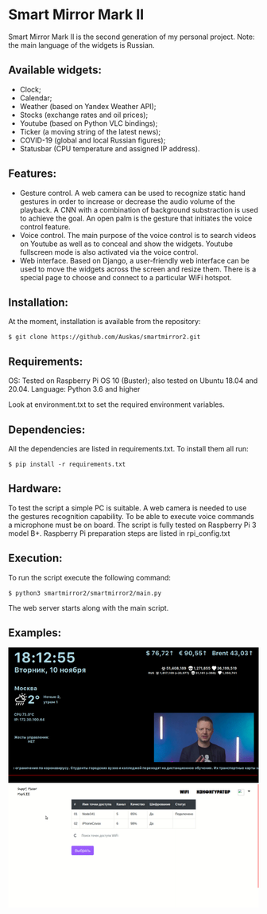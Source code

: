 # Smart Mirror Mark II

Smart Mirror Mark II is the second generation of my personal project.
Note: the main language of the widgets is Russian.

## Available widgets:
- Clock;
- Calendar;
- Weather (based on Yandex Weather API);
- Stocks (exchange rates and oil prices);
- Youtube (based on Python VLC bindings);
- Ticker (a moving string of the latest news);
- COVID-19 (global and local Russian figures);
- Statusbar (CPU temperature and assigned IP address).

## Features:
- Gesture control. A web camera can be used to recognize static hand gestures in order to increase or decrease the audio volume of the playback. A CNN with a combination of background substraction is used to achieve the goal. An open palm is the gesture that initiates the voice control feature.
- Voice control. The main purpose of the voice control is to search videos on Youtube as well as to conceal and show the widgets. Youtube fullscreen mode is also activated via the voice control.
- Web interface. Based on Django, a user-friendly web interface can be used to move the widgets across the screen and resize them. There is a special page to choose and connect to a particular WiFi hotspot.

## Installation:
At the moment, installation is available from the repository:
```
$ git clone https://github.com/Auskas/smartmirror2.git
```

## Requirements:
OS: Tested on Raspberry Pi OS 10 (Buster); also tested on Ubuntu 18.04 and 20.04.
Language: Python 3.6 and higher

Look at environment.txt to set the required environment variables.

## Dependencies:
All the dependencies are listed in requirements.txt. To install them all run:
```
$ pip install -r requirements.txt
```

## Hardware:
To test the script a simple PC is suitable. A web camera is needed to use the gestures recognition capability. To be able to execute voice commands a microphone must be on board.
The script is fully tested on Raspberry Pi 3 model B+. Raspberry Pi preparation steps are listed in rpi_config.txt

## Execution:
To run the script execute the following command:
```
$ python3 smartmirror2/smartmirror2/main.py
```
The web server starts along with the main script.

## Examples:
![interface_example](https://github.com/Auskas/smartmirror2/blob/master/demo/demo1.gif)
![web_interface_example](https://github.com/Auskas/smartmirror2/blob/master/demo/demo2.gif)
